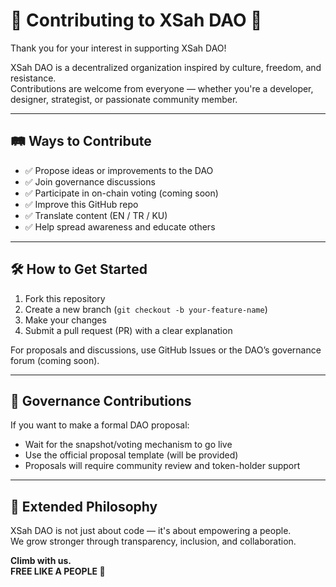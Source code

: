 # 🤝 Contributing to XSah DAO 🐏

Thank you for your interest in supporting XSah DAO!

XSah DAO is a decentralized organization inspired by culture, freedom, and resistance.  
Contributions are welcome from everyone — whether you're a developer, designer, strategist, or passionate community member.

---

## 🛤️ Ways to Contribute

- ✅ Propose ideas or improvements to the DAO  
- ✅ Join governance discussions  
- ✅ Participate in on-chain voting (coming soon)  
- ✅ Improve this GitHub repo  
- ✅ Translate content (EN / TR / KU)  
- ✅ Help spread awareness and educate others

---

## 🛠️ How to Get Started

1. Fork this repository  
2. Create a new branch (`git checkout -b your-feature-name`)  
3. Make your changes  
4. Submit a pull request (PR) with a clear explanation

For proposals and discussions, use GitHub Issues or the DAO’s governance forum (coming soon).

---

## 📜 Governance Contributions

If you want to make a formal DAO proposal:

- Wait for the snapshot/voting mechanism to go live  
- Use the official proposal template (will be provided)  
- Proposals will require community review and token-holder support

---

## 📖 Extended Philosophy

XSah DAO is not just about code — it's about empowering a people.  
We grow stronger through transparency, inclusion, and collaboration.

**Climb with us.**  
**FREE LIKE A PEOPLE 🐏**
